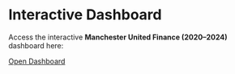 # Interactive Dashboard

Access the interactive **Manchester United Finance (2020–2024)** dashboard here:

[Open Dashboard](https://app.powerbi.com/view?r=eyJrIjoiMGQwYWE2MjctYTg0My00MjU5LWQtZGM5Yzc3OTlkY2Y3IiwidCI6ImZlODc4N2JjLWM5MTQtNDY2NS04NTQ3LTI2OGUxNWNiMGQ5YSJ9)
